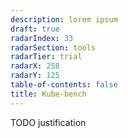 ```yaml
---
description: lorem ipsum
draft: true
radarIndex: 33
radarSection: tools
radarTier: trial
radarX: 258
radarY: 125
table-of-contents: false
title: Kube-bench
---
```


TODO justification
